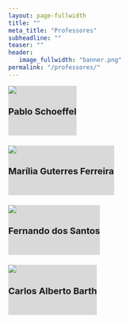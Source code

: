 ```yaml
---
layout: page-fullwidth
title: ""
meta_title: "Professores"
subheadline: ""
teaser: ""
header:
   image_fullwidth: "banner.png"
permalink: "/professores/"
---
```


<div class="row text-center">
  <div class="small-12 medium-4 columns">
    <div class="card-container1" style="background-color: #D9D9D9; cursor: pointer; padding-bottom: 20px; margin-bottom: 20px;">
      <a href="/professores/pablo-schoeffel/" style="text-decoration: none; color: inherit;">
      <img class="img-responsive" src="{{site.urlimg}}foto-professor-pablo.jpg"/>
      <div class="card-body">
        <h3 style="text-align: center; font-size: 18px"><b>Pablo Schoeffel</b></h3>
        </div>
      </a>
    </div>
  </div>

  <div class="small-12 medium-4 columns">
    <div class="card-container2" style="background-color: #D9D9D9; cursor: pointer; padding-bottom: 20px; margin-bottom: 20px;">
      <a href="/professores/marilia-guterres-ferreira/" style="text-decoration: none; color: inherit;">
      <img class="img-responsive" src="{{site.urlimg}}foto-professora-marilia.png"/>
      <div class="card-body">
        <h3 style="text-align: center; font-size: 18px"><b>Marília Guterres Ferreira</b></h3>
        </div>
      </a>
    </div>
  </div>

  <div class="small-12 medium-4 columns">
    <div class="card-container3" style="background-color: #D9D9D9; cursor: pointer; padding-bottom: 20px; margin-bottom: 20px;">
      <a href="/professores/fernando-santos/" style="text-decoration: none; color: inherit;">
      <img class="img-responsive" src="{{site.urlimg}}foto-professor-fernando.png"/>
      <div class="card-body">
        <h3 style="text-align: center; font-size: 18px"><b>Fernando dos Santos</b></h3>
        </div>
      </a>
    </div>
  </div>

  <div class="small-12 medium-4 columns">
    <div class="card-container3" style="background-color: #D9D9D9; cursor: pointer; padding-bottom: 20px; margin-bottom: 20px;">
      <a href="/professores/carlos-barth/" style="text-decoration: none; color: inherit;">
      <img class="img-responsive" src="{{site.urlimg}}foto-professor-carlos-barth.jpg"/>
      <div class="card-body">
        <h3 style="text-align: center; font-size: 18px"><b>Carlos Alberto Barth</b></h3>
        </div>
      </a>
    </div>
  </div>
</div>
